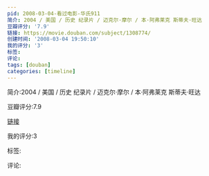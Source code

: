 ```yaml
---
pid: 2008-03-04-看过电影-华氏911
简介: 2004 / 美国 / 历史 纪录片 / 迈克尔·摩尔 / 本·阿弗莱克 斯蒂夫·旺达
豆瓣评分: '7.9'
链接: https://movie.douban.com/subject/1308774/
创建时间: '2008-03-04 19:50:10'
我的评分: '3'
标签:
评论:
tags: [douban]
categories: [timeline]
---
```

简介:2004 / 美国 / 历史 纪录片 / 迈克尔·摩尔 / 本·阿弗莱克 斯蒂夫·旺达

豆瓣评分:7.9

[链接](https://movie.douban.com/subject/1308774/)

我的评分:3

标签:

评论:

